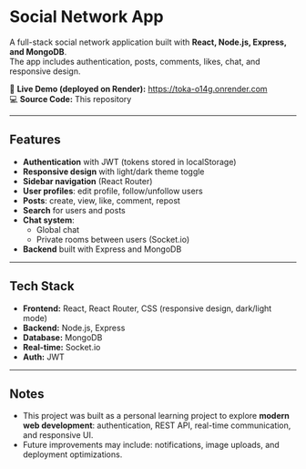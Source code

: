 # Social Network App  

A full-stack social network application built with **React, Node.js, Express, and MongoDB**.  
The app includes authentication, posts, comments, likes, chat, and responsive design.  

🔗 **Live Demo (deployed on Render):** https://toka-o14g.onrender.com  
💻 **Source Code:** This repository  
 

---

## Features  

- **Authentication** with JWT (tokens stored in localStorage)  
- **Responsive design** with light/dark theme toggle  
- **Sidebar navigation** (React Router)  
- **User profiles**: edit profile, follow/unfollow users  
- **Posts**: create, view, like, comment, repost  
- **Search** for users and posts  
- **Chat system**:  
  - Global chat  
  - Private rooms between users (Socket.io)  
- **Backend** built with Express and MongoDB  

---

## Tech Stack  

- **Frontend:** React, React Router, CSS (responsive design, dark/light mode)  
- **Backend:** Node.js, Express  
- **Database:** MongoDB  
- **Real-time:** Socket.io  
- **Auth:** JWT  

---


## Notes  

- This project was built as a personal learning project to explore **modern web development**: authentication, REST API, real-time communication, and responsive UI.  
- Future improvements may include: notifications, image uploads, and deployment optimizations.
